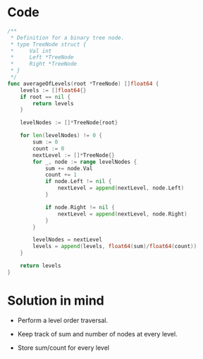 Code
====

```go
/**
 * Definition for a binary tree node.
 * type TreeNode struct {
 *     Val int
 *     Left *TreeNode
 *     Right *TreeNode
 * }
 */
func averageOfLevels(root *TreeNode) []float64 {
	levels := []float64{}
	if root == nil {
		return levels
	}

	levelNodes := []*TreeNode{root}

	for len(levelNodes) != 0 {
		sum := 0
		count := 0
		nextLevel := []*TreeNode{}
		for _, node := range levelNodes {
			sum += node.Val
			count += 1
			if node.Left != nil {
				nextLevel = append(nextLevel, node.Left)
			}

			if node.Right != nil {
				nextLevel = append(nextLevel, node.Right)
			}
		}

		levelNodes = nextLevel
		levels = append(levels, float64(sum)/float64(count))
	}

	return levels
}
```

Solution in mind
================

-	Perform a level order traversal.

-	Keep track of sum and number of nodes at every level.

-	Store sum/count for every level
